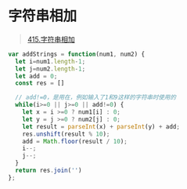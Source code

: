 # 字符串相加

> [415.字符串相加](https://leetcode-cn.com/problems/add-strings/)

```js
var addStrings = function(num1, num2) {
  let i=num1.length-1;
  let j=num2.length-1;
  let add = 0;
  const res = []

  // add!=0，是用在，例如输入了1和9这样的字符串时使用的
  while(i>=0 || j>=0 || add!=0) {
    let x = i >=0 ? num1[i] : 0;
    let y = j >=0 ? num2[j] : 0;
    let result = parseInt(x) + parseInt(y) + add;
    res.unshift(result % 10);
    add = Math.floor(result / 10);
    i--;
    j--;
  }
  return res.join('')
};
```